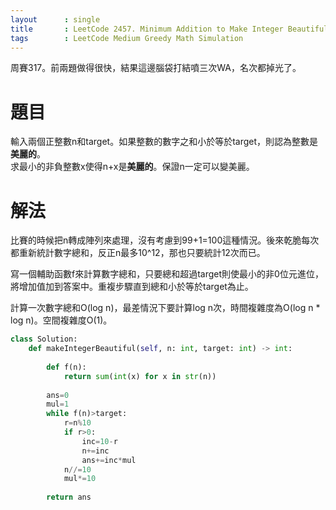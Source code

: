 ```yaml
--- 
layout      : single
title       : LeetCode 2457. Minimum Addition to Make Integer Beautiful
tags        : LeetCode Medium Greedy Math Simulation
---
```

周賽317。前兩題做得很快，結果這邊腦袋打結噴三次WA，名次都掉光了。  

# 題目
輸入兩個正整數n和target。如果整數的數字之和小於等於target，則認為整數是**美麗的**。  
求最小的非負整數x使得n+x是**美麗的**。保證n一定可以變美麗。  

# 解法
比賽的時候把n轉成陣列來處理，沒有考慮到99+1=100這種情況。後來乾脆每次都重新統計數字總和，反正n最多10^12，那也只要統計12次而已。  

寫一個輔助函數f來計算數字總和，只要總和超過target則使最小的非0位元進位，將增加值加到答案中。重複步驟直到總和小於等於target為止。  

計算一次數字總和O(log n)，最差情況下要計算log n次，時間複雜度為O(log n * log n)。空間複雜度O(1)。  

```python
class Solution:
    def makeIntegerBeautiful(self, n: int, target: int) -> int:
        
        def f(n):
            return sum(int(x) for x in str(n))
        
        ans=0
        mul=1
        while f(n)>target:
            r=n%10
            if r>0:
                inc=10-r
                n+=inc
                ans+=inc*mul
            n//=10
            mul*=10
            
        return ans
```
